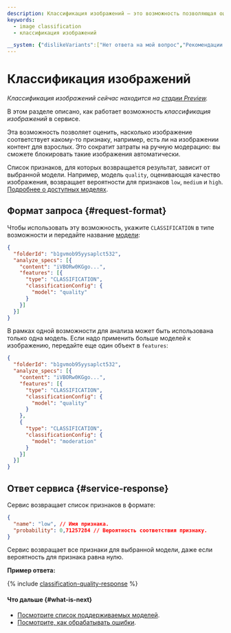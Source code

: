 ```yaml
---
description: Классификация изображений – это возможность позволяющая оценить, насколько изображение соответствует какому-то признаку, например, есть ли на изображении контент для взрослых. Это сократит затраты на ручную модерацию вы сможете блокировать такие изображения автоматически.
keywords:
  - image classification
  - классификация изображений

__system: {"dislikeVariants":["Нет ответа на мой вопрос","Рекомендации не помогли","Содержание не соответствует заголовку","Другое"]}
---
```



# Классификация изображений

_Классификация изображений сейчас находится на [стадии Preview](/docs/overview/concepts/launch-stages)._

В этом разделе описано, как работает возможность _классификация изображений_ в сервисе.

Эта возможность позволяет оценить, насколько изображение соответствует какому-то признаку, например, есть ли на изображении контент для взрослых. Это сократит затраты на ручную модерацию: вы сможете блокировать такие изображения автоматически.

Список признаков, для которых возвращается результат, зависит от выбранной модели. Например, модель `quality`, оценивающая качество изображения, возвращает вероятности для признаков `low`, `medium` и `high`. [Подробнее о доступных моделях](supported-models.md).

## Формат запроса {#request-format}

Чтобы использовать эту возможность, укажите `CLASSIFICATION` в типе возможности и передайте название [модели](supported-models.md):

```json
{
  "folderId": "b1gvmob95yysaplct532",
  "analyze_specs": [{
    "content": "iVBORw0KGgo...",
    "features": [{
      "type": "CLASSIFICATION",
      "classificationConfig": {
        "model": "quality"
      }
    }]
  }]
}
```

В рамках одной возможности для анализа может быть использована только одна модель. Если надо применить больше моделей к изображению, передайте еще один объект в `features`:

```json
{
  "folderId": "b1gvmob95yysaplct532",
  "analyze_specs": [{
    "content": "iVBORw0KGgo...",
    "features": [{
      "type": "CLASSIFICATION",
      "classificationConfig": {
        "model": "quality"
      }
    },
    {
      "type": "CLASSIFICATION",
      "classificationConfig": {
        "model": "moderation"
      }
    }]
  }]
}
```

## Ответ сервиса {#service-response}

Сервис возвращает список признаков в формате:

```json
{
  "name": "low", // Имя признака.
  "probability": 0,71257284 // Вероятность соответствия признаку.
}
```

Сервис возвращает все признаки для выбранной модели, даже если вероятность для признака равна нулю.

**Пример ответа:**

{% include [classification-quality-response](../../../_includes/vision/classification-quality-response.md) %}

#### Что дальше {#what-is-next}

* [Посмотрите список поддерживаемых моделей](supported-models.md).
* [Посмотрите, как обрабатывать ошибки](../../api-ref/errors-handling.md).